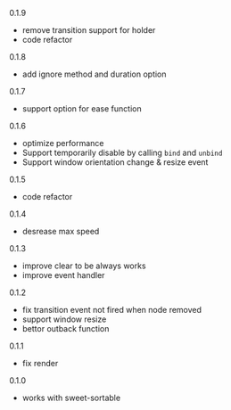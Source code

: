 0.1.9
* remove transition support for holder
* code refactor

0.1.8
* add ignore method and duration option

0.1.7
* support option for ease function

0.1.6
* optimize performance
* Support temporarily disable by calling `bind` and `unbind`
* Support window orientation change & resize event

0.1.5
* code refactor

0.1.4
* desrease max speed

0.1.3
* improve clear to be always works
* improve event handler

0.1.2
* fix transition event not fired when node removed
* support window resize
* bettor outback function

0.1.1
* fix render

0.1.0
* works with sweet-sortable
